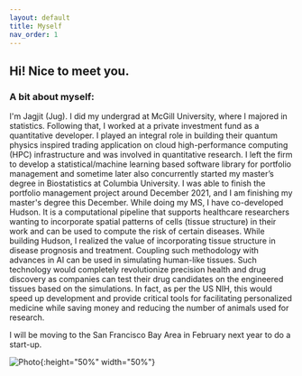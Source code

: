 ```yaml
---
layout: default
title: Myself
nav_order: 1
---
```


## Hi! Nice to meet you.

### A bit about myself:
<p align="justify ">

I'm Jagjit (Jug). I did my undergrad at McGill University, where I majored in statistics. Following that, I worked at a private investment fund as a quantitative developer. I played an integral role in building their quantum physics inspired trading application on cloud high-performance computing (HPC) infrastructure and was involved in quantitative research. I left the firm to develop a statistical/machine learning based software library for portfolio management and sometime later also concurrently started my master’s degree in Biostatistics at Columbia University. I was able to finish the portfolio management project around December 2021, and I am finishing my master's degree this December. While doing my MS, I have co-developed Hudson. It is a computational pipeline that supports healthcare researchers wanting to incorporate spatial patterns of cells (tissue structure) in their work and can be used to compute the risk of certain diseases. While building Hudson, I realized the value of incorporating tissue structure in disease prognosis and treatment. Coupling such methodology with advances in AI can be used in simulating human-like tissues. Such technology would completely revolutionize precision health and drug discovery as companies can test their drug candidates on the engineered tissues based on the simulations. In fact, as per the US NIH, this would speed up development and provide critical tools for facilitating personalized medicine while saving money and reducing the number of animals used for research. 

I will be moving to the San Francisco Bay Area in February next year to do a start-up. 

</p>

 
![Photo](photo.jpg){:height="50%" width="50%"} 
